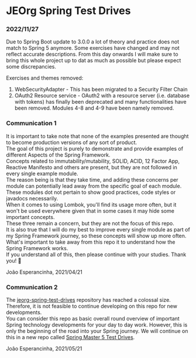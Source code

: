 # JEOrg Spring Test Drives

### 2022/11/27

Due to Spring Boot update to 3.0.0 a lot of theory and practice does not match to Spring 5 anymore. Some exercises have
changed and may not reflect accurate descriptions.
From this day onwards I will make sure to bring this whole project up to dat as much as possible but please expect some
discrepancies.

Exercises and themes removed:

1. WebSecurityAdapter - This has been migrated to a Security Filter Chain
2. OAuth2 Resource service - OAuth2 with a resource server (i.e. database with tokens) has finally been deprecated and many functionalities have been removed. Modules 4-8 and 4-9 have been namely removed.

### Communication 1

It is important to take note that none of the examples presented are thought to become production versions of any sort
of product.   
The goal of this project is purely to demonstrate and provide examples of different Aspects of the Spring Framework.  
Concepts related to immutability/mutability, SOLID, ACID, 12 Factor App, Reactive Manifesto and others are present, but
they are not followed in every single example module.   
The reason being is that they take time, and adding these concerns per module can potentially lead away from the
specific goal of each module.   
These modules dot not pertain to show good practices, code styles or javadocs necessarily.    
When it comes to using Lombok, you'll find its usage more often, but it won't be used everywhere given that in some
cases it may hide some important concepts.    
These three remain a concern, but they are not the focus of this repo.   
It is also true that I will do my best to improve every single module as part of my Spring Framework journey, so these
concepts will show up more often.   
What's important to take away from this repo it to understand how the Spring Framework works.   
If you understand all of this, then please continue with your studies. Thank you! 🙏

João Esperancinha, 2021/04/21

### Communication 2

The [jeorg-spring-test-drives](https://github.com/jesperancinha/jeorg-spring-test-drives) repository has reached a
colossal size.	  
Therefore, it is not feasible to continue developing on this repo for new developments.   
You can consider this repo as basic overall round overview of important Spring technology developments for your day to
day work. However, this is only the beginning of the road into your Spring journey. We will continue on this in a new
repo called [Spring Master 5 Test Drives](https://github.com/jesperancinha/jeorg-spring-master-5-test-drives).

João Esperancinha, 2021/05/21

